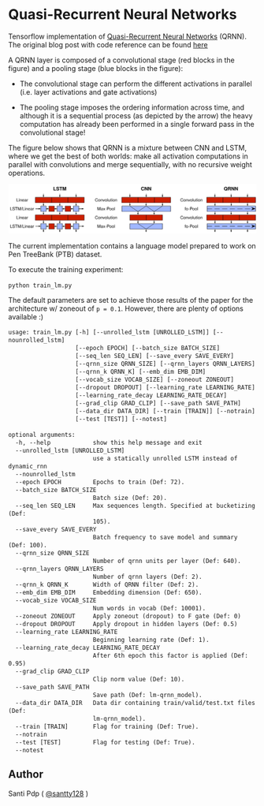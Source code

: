 # Quasi-Recurrent Neural Networks

Tensorflow implementation of [Quasi-Recurrent Neural Networks](https://arxiv.org/abs/1611.01576) (QRNN).
The original blog post with code reference can be found [here](http://metamind.io/research/new-neural-network-building-block-allows-faster-and-more-accurate-text-understanding/)

A QRNN layer is composed of a convolutional stage (red blocks in the figure) and a pooling stage (blue blocks in the figure):

* The convolutional stage can perform the different activations in parallel (i.e. layer activations and gate activations)

* The pooling stage imposes the ordering information across time, and although it is a sequential process (as depicted by the arrow) the heavy computation has already been performed in a single forward pass in the convolutional stage!

The figure below shows that QRNN is a mixture between CNN and LSTM, where we get the best of both worlds: make all activation computations in parallel with convolutions and merge sequentially, with no recursive weight operations.

![qrnn_block.svg](qrnn_block.svg)

The current implementation contains a language model prepared to work on Pen TreeBank (PTB) dataset.

To execute the training experiment:

`python train_lm.py`

The default parameters are set to achieve those results of the paper for the architecture w/ zoneout of `p = 0.1`. However, there are plenty of options available :)

```
usage: train_lm.py [-h] [--unrolled_lstm [UNROLLED_LSTM]] [--nounrolled_lstm]
                   [--epoch EPOCH] [--batch_size BATCH_SIZE]
                   [--seq_len SEQ_LEN] [--save_every SAVE_EVERY]
                   [--qrnn_size QRNN_SIZE] [--qrnn_layers QRNN_LAYERS]
                   [--qrnn_k QRNN_K] [--emb_dim EMB_DIM]
                   [--vocab_size VOCAB_SIZE] [--zoneout ZONEOUT]
                   [--dropout DROPOUT] [--learning_rate LEARNING_RATE]
                   [--learning_rate_decay LEARNING_RATE_DECAY]
                   [--grad_clip GRAD_CLIP] [--save_path SAVE_PATH]
                   [--data_dir DATA_DIR] [--train [TRAIN]] [--notrain]
                   [--test [TEST]] [--notest]

optional arguments:
  -h, --help            show this help message and exit
  --unrolled_lstm [UNROLLED_LSTM]
                        use a statically unrolled LSTM instead of dynamic_rnn
  --nounrolled_lstm
  --epoch EPOCH         Epochs to train (Def: 72).
  --batch_size BATCH_SIZE
                        Batch size (Def: 20).
  --seq_len SEQ_LEN     Max sequences length. Specified at bucketizing (Def:
                        105).
  --save_every SAVE_EVERY
                        Batch frequency to save model and summary (Def: 100).
  --qrnn_size QRNN_SIZE
                        Number of qrnn units per layer (Def: 640).
  --qrnn_layers QRNN_LAYERS
                        Number of qrnn layers (Def: 2).
  --qrnn_k QRNN_K       Width of QRNN filter (Def: 2).
  --emb_dim EMB_DIM     Embedding dimension (Def: 650).
  --vocab_size VOCAB_SIZE
                        Num words in vocab (Def: 10001).
  --zoneout ZONEOUT     Apply zoneout (dropout) to F gate (Def: 0)
  --dropout DROPOUT     Apply dropout in hidden layers (Def: 0.5)
  --learning_rate LEARNING_RATE
                        Beginning learning rate (Def: 1).
  --learning_rate_decay LEARNING_RATE_DECAY
                        After 6th epoch this factor is applied (Def: 0.95)
  --grad_clip GRAD_CLIP
                        Clip norm value (Def: 10).
  --save_path SAVE_PATH
                        Save path (Def: lm-qrnn_model).
  --data_dir DATA_DIR   Data dir containing train/valid/test.txt files (Def:
                        lm-qrnn_model).
  --train [TRAIN]       Flag for training (Def: True).
  --notrain
  --test [TEST]         Flag for testing (Def: True).
  --notest
```


##  Author

Santi Pdp ( [@santty128](https://twitter.com/santty128) )
